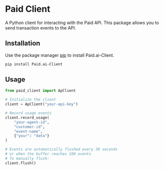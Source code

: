 # Paid Client

A Python client for interacting with the Paid API. This package allows you to send transaction events to the API.

## Installation

Use the package manager [pip](https://pip.pypa.io/en/stable/) to install Paid.ai-Client.

```bash
pip install Paid.ai-Client
```

## Usage

```python
from paid_client import ApClient

# Initialize the client
client = ApClient("your-api-key")

# Record usage events
client.record_usage(
    "your-agent-id",
    "customer-id",
    "event-name",
    {"your": "data"}
)

# Events are automatically flushed every 30 seconds
# or when the buffer reaches 100 events
# To manually flush:
client.flush()
```
